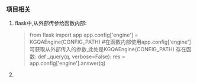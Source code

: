 ### 项目相关

 1. flask中,从外部传参给函数内部:
 

    >from flask import app
    app.config['engine'] = KGQAEngine(CONFIG_PATH) 
    \#在函数内部使用app.config['engine']可获取从外部传入的参数,此处是KGQAEngine(CONFIG_PATH) 
    存在函数:
    def _query(q, verbose=False): 
	    res = app.config['engine'].answer(q)
    

 2. 

